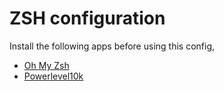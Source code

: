 # ZSH configuration

Install the following apps before using this config,

+ [Oh My Zsh](https://ohmyz.sh/)
+ [Powerlevel10k](https://github.com/romkatv/powerlevel10k)
